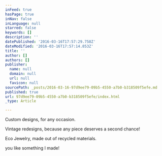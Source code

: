 ```yaml
---
inFeed: true
hasPage: true
inNav: false
inLanguage: null
starred: false
keywords: []
description: ''
datePublished: '2016-03-16T17:57:29.758Z'
dateModified: '2016-03-16T17:57:14.853Z'
title: ''
author: []
authors: []
publisher:
  name: null
  domain: null
  url: null
  favicon: null
sourcePath: _posts/2016-03-16-97d9ee79-09b5-4550-a7b0-b318509f5efe.md
published: true
url: 97d9ee79-09b5-4550-a7b0-b318509f5efe/index.html
_type: Article

---
```

Custom designs, for any occasion.

Vintage redesigns, because any piece deserves a second chance!

Eco Jewelry, made out of recycled materials.

you like something I made!